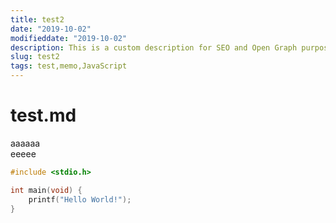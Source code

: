 ```yaml
---
title: test2
date: "2019-10-02"
modifieddate: "2019-10-02"
description: This is a custom description for SEO and Open Graph purposes, rather than the default generated excerpt. Simply add a description field to the frontmatter.
slug: test2
tags: test,memo,JavaScript
---
```


# test.md

aaaaaa  
eeeee

```c
#include <stdio.h>

int main(void) {
    printf("Hello World!");
}
```
